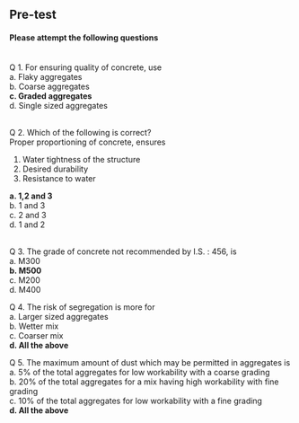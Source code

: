 ## <b> Pre-test</b>
#### Please attempt the following questions

<br>
Q 1. For ensuring quality of concrete, use   <br>
a. Flaky aggregates<br>
b. Coarse aggregates <br>
<b>c. Graded aggregates </b><br>
d. Single sized aggregates<br><br>

Q 2. Which of the following is correct?<br>
   Proper proportioning of concrete, ensures
<ol>
   <li>Water tightness of the structure</li>
   <li>Desired durability</li>
   <li>Resistance to water </li>
</ol>
<b>a. 1,2 and 3</b><br>
b. 1 and 3<br>
c. 2 and 3<br>
d. 1 and 2 <br><br>

Q 3. The grade of concrete not recommended by I.S. : 456, is <br>
a. M300<br>
<b>b. M500</b><br>
c. M200<br>
d. M400<br>

Q 4. The risk of segregation is more for <br>
a. Larger sized aggregates <br>
b. Wetter mix <br>
c. Coarser mix<br>
<b>d. All the above</b><br>

Q 5. The maximum amount of dust which may be permitted in aggregates is  <br>
a. 5% of the total aggregates for low workability with a coarse grading<br>
b. 20% of the total aggregates for a mix having high workability with fine grading<br>
c. 10% of the total aggregates for low workability with a fine grading<br>
<b>d. All the above</b>
